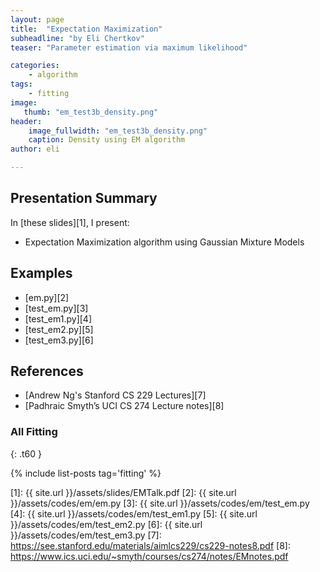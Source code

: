 ```yaml
---
layout: page
title:  "Expectation Maximization"
subheadline: "by Eli Chertkov"
teaser: "Parameter estimation via maximum likelihood"

categories:
    - algorithm
tags:
    - fitting
image:
   thumb: "em_test3b_density.png"
header:
    image_fullwidth: "em_test3b_density.png"
    caption: Density using EM algorithm
author: eli

---
```

<!-- Page Content Starts Here -->

## Presentation Summary
In [these slides][1], I present:

  * Expectation Maximization algorithm using Gaussian Mixture Models

## Examples
  * [em.py][2]
  * [test_em.py][3]
  * [test_em1.py][4]
  * [test_em2.py][5]
  * [test_em3.py][6]

## References
  * [Andrew Ng's Stanford CS 229 Lectures][7]
  * [Padhraic Smyth’s UCI CS 274 Lecture notes][8]

### All Fitting
{: .t60 }

{% include list-posts tag='fitting' %}

[1]: {{ site.url }}/assets/slides/EMTalk.pdf
[2]: {{ site.url }}/assets/codes/em/em.py
[3]: {{ site.url }}/assets/codes/em/test_em.py
[4]: {{ site.url }}/assets/codes/em/test_em1.py
[5]: {{ site.url }}/assets/codes/em/test_em2.py
[6]: {{ site.url }}/assets/codes/em/test_em3.py
[7]: https://see.stanford.edu/materials/aimlcs229/cs229-notes8.pdf
[8]: https://www.ics.uci.edu/~smyth/courses/cs274/notes/EMnotes.pdf
